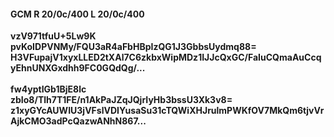 #### GCM R 20/0c/400 L 20/0c/400
**vzV971tfuU+5Lw9K**<br/>**pvKoIDPVNMy/FQU3aR4aFbHBpIzQG1J3GbbsUydmq88=**<br/>**H3VFupajV1xyxLLED2tXAl7C6zkbxWipMDz1IJJcQxGC/FaIuCQmaAuCcqyEhnUNXGxdhh9FC0GQdQg/...**<br/><br/>
**fw4yptIGb1BjE8lc**<br/>**zbIo8/Tlh7T1FE/n1AkPaJZqJQjrIyHb3bssU3Xk3v8=**<br/>**z1xyGYcAUWIU3jVFslVDIYusaSu31cTQWiXHJrulmPWKfOV7MkQm6tjvVrAjkCMO3adPcQazwANhN867...**